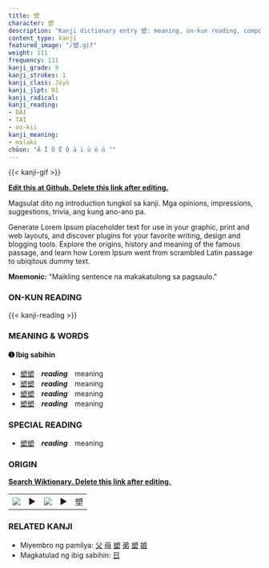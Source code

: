 ```yaml
---
title: 塑
character: 塑
description: "Kanji dictionary entry 塑: meaning, on-kun reading, compounds, origin, related kanji"
content_type: kanji
featured_image: "/塑.gif"
weight: 111
frequency: 111
kanji_grade: 9
kanji_strokes: 1
kanji_class: Jōyō
kanji_jlpt: N1
kanji_radical: 
kanji_reading: 
- DAI
- TAI
- oo-kii
kanji_meaning:
- malaki
chōon: "Ā Ī Ū Ē Ō ā ī ū ē ō ’"
---
```

[//]: # (Don't edit the line below. Kanji animated GIF code is automatically generated.)
{{< kanji-gif >}}

[//]: # (Edit below this line.)

**[Edit this at Github. Delete this link after editing.](https://github.com/tim0g/tim/tree/main/content/kanji/塑/index.md)**

Magsulat dito ng introduction tungkol sa kanji. Mga opinions, impressions, suggestions, trivia, ang kung ano-ano pa.

Generate Lorem Ipsum placeholder text for use in your graphic, print and web layouts, and discover plugins for your favorite writing, design and blogging tools. Explore the origins, history and meaning of the famous passage, and learn how Lorem Ipsum went from scrambled Latin passage to ubiqitous dummy text.
 
**Mnemonic:** "Maikling sentence na makakatulong sa pagsaulo."

### ON-KUN READING

[//]: # (Don't edit the line below. ON-KUN READING code is automatically generated.)
{{< kanji-reading >}}

### MEANING & WORDS

#### ➊ **Ibig sabihin**
  - [塑](../塑)[塑](../塑)　***reading***　meaning
  - [塑](../塑)[塑](../塑)　***reading***　meaning
  - [塑](../塑)[塑](../塑)　***reading***　meaning
  - [塑](../塑)[塑](../塑)　***reading***　meaning

### SPECIAL READING
  - [塑](../塑)[塑](../塑)　***reading***　meaning

### ORIGIN

**[Search Wiktionary. Delete this link after editing.](https://wiktionary.org/wiki/塑)**
<table class="kanji-table"><tr><td>
<img src="60px-塑-bronze.svg.png">
</td><td>▶</td><td>
<img src="60px-塑-oracle.svg.png">
</td><td>▶</td>
<td class="kanji-origin">塑</td>
</tr></table>

### RELATED KANJI
- Miyembro ng pamilya: [父](../父) [母](../母) [塑](../塑) [弟](../弟) [塑](../塑) [娘](../娘)
- Magkatulad ng ibig sabihin: [日](../日)
